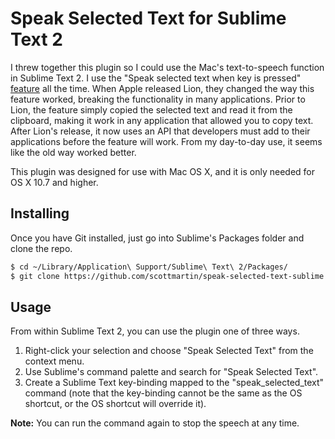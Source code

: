 # Speak Selected Text for Sublime Text 2

I threw together this plugin so I could use the Mac's text-to-speech function in Sublime Text 2. I use the "Speak selected text when key is pressed" [feature](http://support.apple.com/kb/PH11255) all the time. When Apple released Lion, they changed the way this feature worked, breaking the functionality in many applications. Prior to Lion, the feature simply copied the selected text and read it from the clipboard, making it work in any application that allowed you to copy text. After Lion's release, it now uses an API that developers must add to their applications before the feature will work. From my day-to-day use, it seems like the old way worked better.

This plugin was designed for use with Mac OS X, and it is only needed for OS X 10.7 and higher.

## Installing

Once you have Git installed, just go into Sublime's Packages folder and clone the repo.

```bash
$ cd ~/Library/Application\ Support/Sublime\ Text\ 2/Packages/
$ git clone https://github.com/scottmartin/speak-selected-text-sublime.git "Speak Selected Text"
```

## Usage

From within Sublime Text 2, you can use the plugin one of three ways.

1. Right-click your selection and choose "Speak Selected Text" from the context menu.
2. Use Sublime's command palette and search for "Speak Selected Text".
3. Create a Sublime Text key-binding mapped to the "speak_selected_text" command (note that the key-binding cannot be the same as the OS shortcut, or the OS shortcut will override it).

**Note:** You can run the command again to stop the speech at any time.
